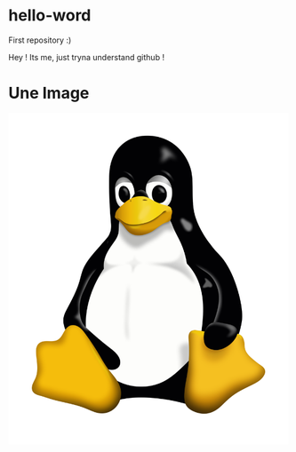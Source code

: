 # hello-word
First repository :)

Hey ! Its me, just tryna understand github !

# Une Image
![Tux the linux mascot](/linuxx.png)
